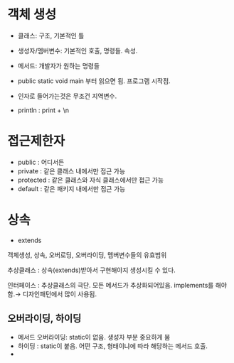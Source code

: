 # 객체 생성
- 클래스: 구조, 기본적인 틀
- 생성자/멤버변수: 기본적인 호출, 명령들. 속성.
- 메서드: 개발자가 원하는 명령들

- public static void main 부터 읽으면 됨. 프로그램 시작점.
- 인자로 들어가는것은 무조건 지역변수.
- println : print + \n

# 접근제한자
- public : 어디서든
- private : 같은 클래스 내에서만 접근 가능
- protected : 같은 클래스와 자식 클래스에서만 접근 가능
- default : 같은 패키지 내에서만 접근 가능 

# 상속
- extends

객체생성, 상속, 오버로딩, 오버라이딩, 멤버변수들의 유효범위

추상클래스 : 상속(extends)받아서 구현해야지 생성시킬 수 있다.

인터페이스 : 추상클래스의 극단. 모든 메서드가 추상화되어있음. implements를 해야함.→ 디자인패턴에서 많이 사용됨.

## 오버라이딩, 하이딩
- 메서드 오버라이딩: static이 없음. 생성자 부분 중요하게 봄
- 하이딩 : static이 붙음. 어떤 구조, 형태이냐에 따라 해당하는 메서드 호출.     
- 